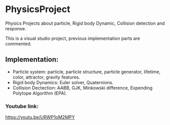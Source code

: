 # PhysicsProject
Physics Projects about particle, Rigid body Dynamic, Collision detection and response. 

This is a visual studio project, previous implementation parts are commented. 

## Implementation: 
* Particle system: particle, particle structure, particle generator, lifetime, color, attractor, gravity features. 
* Rigid body Dynamics: Euler solver, Quaternions.
* Collision Dectection: AABB, GJK, Minkowski difference, Expending Polytope Algorithm (EPA).

### Youtube link:
https://youtu.be/URWP1oM2MPY
